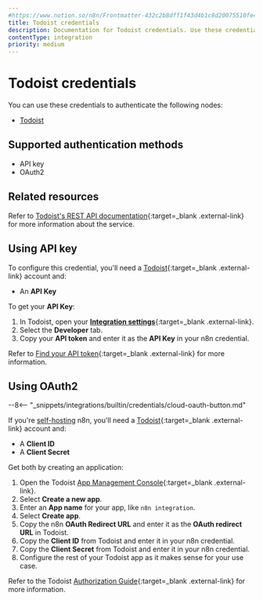 ```yaml
---
#https://www.notion.so/n8n/Frontmatter-432c2b8dff1f43d4b1c8d20075510fe4
title: Todoist credentials
description: Documentation for Todoist credentials. Use these credentials to authenticate Todoist in n8n, a workflow automation platform.
contentType: integration
priority: medium
---
```


# Todoist credentials

You can use these credentials to authenticate the following nodes:

- [Todoist](/integrations/builtin/app-nodes/n8n-nodes-base.todoist/)

## Supported authentication methods

- API key
- OAuth2

## Related resources

Refer to [Todoist's REST API documentation](https://developer.todoist.com/rest/v2/#overview){:target=_blank .external-link} for more information about the service.

## Using API key

To configure this credential, you'll need a [Todoist](https://todoist.com/){:target=_blank .external-link} account and:

- An **API Key**

To get your **API Key**:

1. In Todoist, open your [**Integration settings**](https://todoist.com/prefs/integrations){:target=_blank .external-link}.
2. Select the **Developer** tab.
3. Copy your **API token** and enter it as the **API Key** in your n8n credential.

Refer to [Find your API token](https://todoist.com/help/articles/find-your-api-token-Jpzx9IIlB){:target=_blank .external-link} for more information.

## Using OAuth2

--8<-- "_snippets/integrations/builtin/credentials/cloud-oauth-button.md"

If you're [self-hosting](/hosting/) n8n, you'll need a [Todoist](https://todoist.com/){:target=_blank .external-link} account and:

- A **Client ID**
- A **Client Secret**

Get both by creating an application:

1. Open the Todoist [App Management Console](https://developer.todoist.com/appconsole.html){:target=_blank .external-link}.
2. Select **Create a new app**.
3. Enter an **App name** for your app, like `n8n integration`.
4. Select **Create app**.
5. Copy the n8n **OAuth Redirect URL** and enter it as the **OAuth redirect URL** in Todoist.
6. Copy the **Client ID** from Todoist and enter it in your n8n credential.
7. Copy the **Client Secret** from Todoist and enter it in your n8n credential.
8. Configure the rest of your Todoist app as it makes sense for your use case.

Refer to the Todoist [Authorization Guide](https://developer.todoist.com/guides/#authorization){:target=_blank .external-link} for more information.
